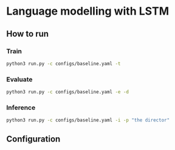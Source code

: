# Language modelling with LSTM

## How to run

### Train

```bash
python3 run.py -c configs/baseline.yaml -t
```

### Evaluate

```bash
python3 run.py -c configs/baseline.yaml -e -d
```

### Inference

```bash
python3 run.py -c configs/baseline.yaml -i -p "the director"
```

## Configuration